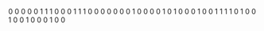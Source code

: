 0 0 0 0 0 1
1 1 0 0 0 1
1 1 0 0 0 0 0 0 0 1 0 0
0 0 1 0 1
0 0 0 1 0 0 1
1 1 1 0 1
0 0 1 0 0 1 0 0  0 1 0 0